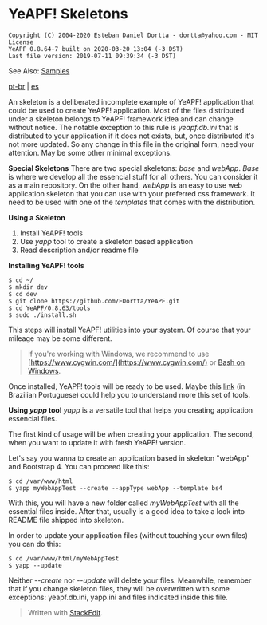 # **YeAPF! Skeletons**

    Copyright (C) 2004-2020 Esteban Daniel Dortta - dortta@yahoo.com - MIT License
    YeAPF 0.8.64-7 built on 2020-03-20 13:04 (-3 DST)
    Last file version: 2019-07-11 09:39:34 (-3 DST)

See Also: [Samples](../samples/readme-en.md)

[pt-br](readme-pt-br.md) | [es](readme-es.md)

An skeleton is a deliberated incomplete example of YeAPF! application that could be used to create YeAPF! application.
Most of the files distributed under a skeleton belongs to YeAPF! framework idea and can change without notice. The notable exception to this rule is *yeapf.db.ini* that is distributed to your application if it does not exists, but, once distributed it's not more updated. So any change in this file in the original form, need your attention. May be some other minimal exceptions.

**Special Skeletons**
There are two special skeletons: *base* and *webApp*. *Base* is where we develop all the essencial stuff for all others. You can consider it as a main repository. On the other hand, *webApp* is an easy to use web application skeleton that you can use with your preferred css framework. It need to be used with one of the *templates* that comes with the distribution.

**Using a Skeleton**
1. Install YeAPF! tools
2. Use *yapp* tool to create a skeleton based application
3. Read description and/or readme file

**Installing YeAPF! tools**

    $ cd ~/
    $ mkdir dev
    $ cd dev
    $ git clone https://github.com/EDortta/YeAPF.git
    $ cd YeAPF/0.8.63/tools
    $ sudo ./install.sh

This steps will install YeAPF! utilities into your system.
Of course that your mileage may be some different.
> If you're working with Windows, we recommend to use [https://www.cygwin.com/](https://www.cygwin.com/) or [Bash on Windows](https://www.howtogeek.com/249966/how-to-install-and-use-the-linux-bash-shell-on-windows-10/).

Once installed, YeAPF! tools will be ready to be used. Maybe this  [link](http://bit.ly/2xsjwwl) (in Brazilian Portuguese) could help you to understand more this set of tools.

**Using *yapp* tool**
*yapp* is a versatile tool that helps you creating application essencial files.

The first kind of usage will be when creating your application. The second, when you want to update it with fresh YeAPF! version.

Let's say you wanna to create an application based in skeleton "webApp" and Bootstrap 4. You can proceed like this:

    $ cd /var/www/html
    $ yapp myWebAppTest --create --appType webApp --template bs4

 With this, you will have a new folder called *myWebAppTest* with all the essential files inside. After that, usually is a good idea to take a look into README file shipped into skeleton.

In order to update your application files (without touching your own files) you can do this:

    $ cd /var/www/html/myWebAppTest
    $ yapp --update

Neither *--create* nor *--update* will delete your files. Meanwhile, remember that if you change skeleton files, they will be overwritten with some exceptions: yeapf.db.ini, yapp.ini and files indicated inside this file.

> Written with [StackEdit](https://stackedit.io/).